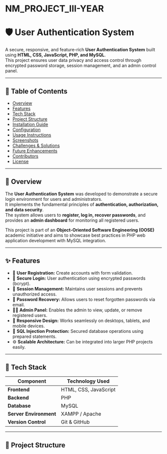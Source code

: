 # NM_PROJECT_III-YEAR
# 🛡️ User Authentication System  

A secure, responsive, and feature-rich **User Authentication System** built using **HTML, CSS, JavaScript, PHP, and MySQL**.  
This project ensures user data privacy and access control through encrypted password storage, session management, and an admin control panel.  

---

## 📘 Table of Contents
- [Overview](#overview)
- [Features](#features)
- [Tech Stack](#tech-stack)
- [Project Structure](#project-structure)
- [Installation Guide](#installation-guide)
- [Configuration](#configuration)
- [Usage Instructions](#usage-instructions)
- [Screenshots](#screenshots)
- [Challenges & Solutions](#challenges--solutions)
- [Future Enhancements](#future-enhancements)
- [Contributors](#contributors)
- [License](#license)

---

## 📖 Overview  

The **User Authentication System** was developed to demonstrate a secure login environment for users and administrators.  
It implements the fundamental principles of **authentication, authorization, and data security**.  
The system allows users to **register, log in, recover passwords**, and provides an **admin dashboard** for monitoring all registered users.  

This project is part of an **Object-Oriented Software Engineering (OOSE)** academic initiative and aims to showcase best practices in PHP web application development with MySQL integration.

---

## ✨ Features  

- 🔐 **User Registration:** Create accounts with form validation.  
- 🔑 **Secure Login:** User authentication using encrypted passwords (bcrypt).  
- 🧾 **Session Management:** Maintains user sessions and prevents unauthorized access.  
- 🔄 **Password Recovery:** Allows users to reset forgotten passwords via email.  
- 🧑‍💻 **Admin Panel:** Enables the admin to view, update, or remove registered users.  
- 📱 **Responsive Design:** Works seamlessly on desktops, tablets, and mobile devices.  
- 🧰 **SQL Injection Protection:** Secured database operations using prepared statements.  
- ⚙️ **Scalable Architecture:** Can be integrated into larger PHP projects easily.  

---

## 🧩 Tech Stack  

| Component | Technology Used |
|------------|------------------|
| **Frontend** | HTML, CSS, JavaScript |
| **Backend** | PHP |
| **Database** | MySQL |
| **Server Environment** | XAMPP / Apache |
| **Version Control** | Git & GitHub |

---

## 📁 Project Structure  

